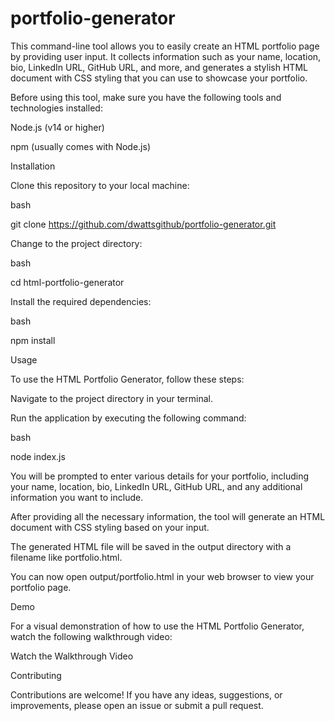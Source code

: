 # portfolio-generator
This command-line tool allows you to easily create an HTML portfolio page by providing user input.
It collects information such as your name, location, bio, LinkedIn URL, GitHub URL, and more, and 
generates a stylish HTML document with CSS styling that you can use to showcase your portfolio.

    
Before using this tool, make sure you have the following tools and technologies installed:

Node.js (v14 or higher)

npm (usually comes with Node.js)

Installation

Clone this repository to your local machine:

bash

git clone https://github.com/dwattsgithub/portfolio-generator.git


Change to the project directory:

bash

cd html-portfolio-generator


Install the required dependencies:

bash

npm install



Usage

To use the HTML Portfolio Generator, follow these steps:

Navigate to the project directory in your terminal.

Run the application by executing the following command:

bash

node index.js


You will be prompted to enter various details for your portfolio, including your name, 
location, bio, LinkedIn URL, GitHub URL, and any additional information you want to include.

After providing all the necessary information, the tool will generate an HTML document with CSS 
styling based on your input.


The generated HTML file will be saved in the output directory with a filename like portfolio.html.


You can now open output/portfolio.html in your web browser to view your portfolio page.


Demo

For a visual demonstration of how to use the HTML Portfolio Generator, watch the following walkthrough video:

Watch the Walkthrough Video


Contributing

Contributions are welcome! If you have any ideas, suggestions, or improvements, please open an issue or submit a pull request.
